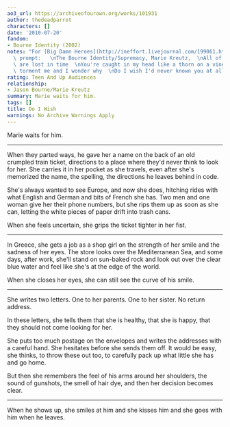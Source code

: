 ```yaml
---
ao3_url: https://archiveofourown.org/works/101931
author: thedeadparrot
characters: []
date: '2010-07-20'
fandom:
- Bourne Identity (2002)
notes: "For [Big Damn Heroes](http://ineffort.livejournal.com/199061.html) and the\
  \ prompt:   \nThe Bourne Identity/Supremacy, Marie Kreutz,  \nAll of these moments\
  \ are lost in time  \nYou're caught in my head like a thorn on a vine  \nTo forever\
  \ torment me and I wonder why  \nDo I wish I'd never known you at all"
rating: Teen And Up Audiences
relationship:
- Jason Bourne/Marie Kreutz
summary: Marie waits for him.
tags: []
title: Do I Wish
warnings: No Archive Warnings Apply
---
```


Marie waits for him.

---

When they parted ways, he gave her a name on the back of an old crumpled train ticket, directions to a place where they'd never think to look for her. She carries it in her pocket as she travels, even after she's memorized the name, the spelling, the directions he leaves behind in code.

She's always wanted to see Europe, and now she does, hitching rides with what English and German and bits of French she has. Two men and one woman give her their phone numbers, but she rips them up as soon as she can, letting the white pieces of paper drift into trash cans.

When she feels uncertain, she grips the ticket tighter in her fist.

---

In Greece, she gets a job as a shop girl on the strength of her smile and the sadness of her eyes. The store looks over the Mediterranean Sea, and some days, after work, she'll stand on sun-baked rock and look out over the clear blue water and feel like she's at the edge of the world.

When she closes her eyes, she can still see the curve of his smile.

---

She writes two letters. One to her parents. One to her sister. No return address.

In these letters, she tells them that she is healthy, that she is happy, that they should not come looking for her.

She puts too much postage on the envelopes and writes the addresses with a careful hand. She hesitates before she sends them off. It would be easy, she thinks, to throw these out too, to carefully pack up what little she has and go home.

But then she remembers the feel of his arms around her shoulders, the sound of gunshots, the smell of hair dye, and then her decision becomes clear.

---

When he shows up, she smiles at him and she kisses him and she goes with him when he leaves.